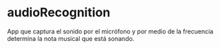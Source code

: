 # audioRecognition
App que captura el sonido por el micrófono y por medio de la frecuencia determina la nota musical que está sonando.
